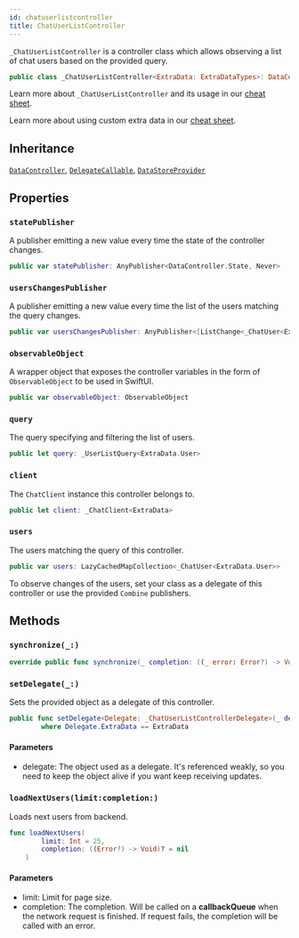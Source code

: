 ```yaml
---
id: chatuserlistcontroller 
title: ChatUserListController
--- 
```


`_ChatUserListController` is a controller class which allows observing a list of chat users based on the provided query.

``` swift
public class _ChatUserListController<ExtraData: ExtraDataTypes>: DataController, DelegateCallable, DataStoreProvider 
```

Learn more about `_ChatUserListController` and its usage in our [cheat sheet](https://github.com/GetStream/stream-chat-swift/wiki/StreamChat-SDK-Cheat-Sheet#user-list).

> 

Learn more about using custom extra data in our [cheat sheet](https://github.com/GetStream/stream-chat-swift/wiki/Cheat-Sheet#working-with-extra-data).

## Inheritance

[`DataController`](../DataController), [`DelegateCallable`](../DelegateCallable), [`DataStoreProvider`](../../Database/DataStoreProvider)

## Properties

### `statePublisher`

A publisher emitting a new value every time the state of the controller changes.

``` swift
public var statePublisher: AnyPublisher<DataController.State, Never> 
```

### `usersChangesPublisher`

A publisher emitting a new value every time the list of the users matching the query changes.

``` swift
public var usersChangesPublisher: AnyPublisher<[ListChange<_ChatUser<ExtraData.User>>], Never> 
```

### `observableObject`

A wrapper object that exposes the controller variables in the form of `ObservableObject` to be used in SwiftUI.

``` swift
public var observableObject: ObservableObject 
```

### `query`

The query specifying and filtering the list of users.

``` swift
public let query: _UserListQuery<ExtraData.User>
```

### `client`

The `ChatClient` instance this controller belongs to.

``` swift
public let client: _ChatClient<ExtraData>
```

### `users`

The users matching the query of this controller.

``` swift
public var users: LazyCachedMapCollection<_ChatUser<ExtraData.User>> 
```

To observe changes of the users, set your class as a delegate of this controller or use the provided
`Combine` publishers.

## Methods

### `synchronize(_:)`

``` swift
override public func synchronize(_ completion: ((_ error: Error?) -> Void)? = nil) 
```

### `setDelegate(_:)`

Sets the provided object as a delegate of this controller.

``` swift
public func setDelegate<Delegate: _ChatUserListControllerDelegate>(_ delegate: Delegate)
        where Delegate.ExtraData == ExtraData 
```

> 

#### Parameters

  - delegate: The object used as a delegate. It's referenced weakly, so you need to keep the object alive if you want keep receiving updates.

### `loadNextUsers(limit:completion:)`

Loads next users from backend.

``` swift
func loadNextUsers(
        limit: Int = 25,
        completion: ((Error?) -> Void)? = nil
    ) 
```

#### Parameters

  - limit: Limit for page size.
  - completion: The completion. Will be called on a **callbackQueue** when the network request is finished. If request fails, the completion will be called with an error.
